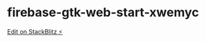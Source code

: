 # firebase-gtk-web-start-xwemyc

[Edit on StackBlitz ⚡️](https://stackblitz.com/edit/firebase-gtk-web-start-xwemyc)